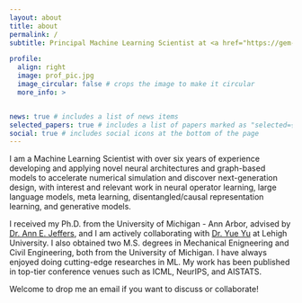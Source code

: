 ```yaml
---
layout: about
title: about
permalink: /
subtitle: Principal Machine Learning Scientist at <a href="https://gem-innovation.com/">Global Engineering & Materials, Inc.</a>, Princeton, NJ.

profile:
  align: right
  image: prof_pic.jpg
  image_circular: false # crops the image to make it circular
  more_info: >


news: true # includes a list of news items
selected_papers: true # includes a list of papers marked as "selected={true}"
social: true # includes social icons at the bottom of the page
---
```


I am a Machine Learning Scientist with over six years of experience developing and applying novel neural architectures and graph-based models to accelerate numerical simulation and discover next-generation design, with interest and relevant work in neural operator learning, large language models, meta learning, disentangled/causal representation learning, and generative models.

I received my Ph.D. from the University of Michigan - Ann Arbor, advised by [Dr. Ann E. Jeffers](https://cee.engin.umich.edu/people/jeffers-ann/), and I am actively collaborating with [Dr. Yue Yu](https://www.lehigh.edu/~yuy214/) at Lehigh University. I also obtained two M.S. degrees in Mechanical Enigneering and Civil Engineering, both from the University of Michigan. I have always enjoyed doing cutting-edge researches in ML. My work has been published in top-tier conference venues such as ICML, NeurIPS, and AISTATS. 

Welcome to drop me an email if you want to discuss or collaborate!
